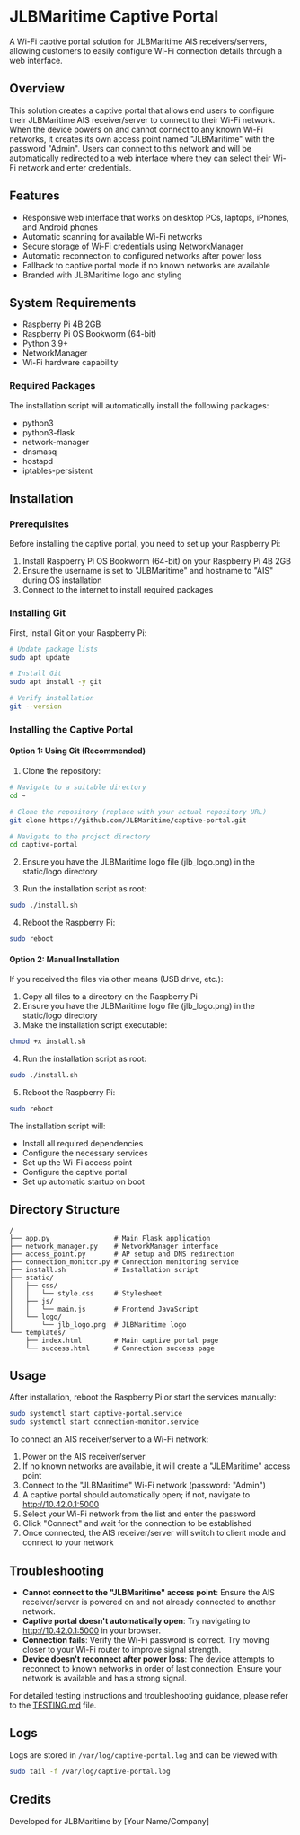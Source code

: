 # JLBMaritime Captive Portal

A Wi-Fi captive portal solution for JLBMaritime AIS receivers/servers, allowing customers to easily configure Wi-Fi connection details through a web interface.

## Overview

This solution creates a captive portal that allows end users to configure their JLBMaritime AIS receiver/server to connect to their Wi-Fi network. When the device powers on and cannot connect to any known Wi-Fi networks, it creates its own access point named "JLBMaritime" with the password "Admin". Users can connect to this network and will be automatically redirected to a web interface where they can select their Wi-Fi network and enter credentials.

## Features

- Responsive web interface that works on desktop PCs, laptops, iPhones, and Android phones
- Automatic scanning for available Wi-Fi networks
- Secure storage of Wi-Fi credentials using NetworkManager
- Automatic reconnection to configured networks after power loss
- Fallback to captive portal mode if no known networks are available
- Branded with JLBMaritime logo and styling

## System Requirements

- Raspberry Pi 4B 2GB
- Raspberry Pi OS Bookworm (64-bit)
- Python 3.9+
- NetworkManager
- Wi-Fi hardware capability

### Required Packages

The installation script will automatically install the following packages:
- python3
- python3-flask
- network-manager
- dnsmasq
- hostapd
- iptables-persistent

## Installation

### Prerequisites

Before installing the captive portal, you need to set up your Raspberry Pi:

1. Install Raspberry Pi OS Bookworm (64-bit) on your Raspberry Pi 4B 2GB
2. Ensure the username is set to "JLBMaritime" and hostname to "AIS" during OS installation
3. Connect to the internet to install required packages

### Installing Git

First, install Git on your Raspberry Pi:

```bash
# Update package lists
sudo apt update

# Install Git
sudo apt install -y git

# Verify installation
git --version
```

### Installing the Captive Portal

#### Option 1: Using Git (Recommended)

1. Clone the repository:
```bash
# Navigate to a suitable directory
cd ~

# Clone the repository (replace with your actual repository URL)
git clone https://github.com/JLBMaritime/captive-portal.git

# Navigate to the project directory
cd captive-portal
```

2. Ensure you have the JLBMaritime logo file (jlb_logo.png) in the static/logo directory

3. Run the installation script as root:
```bash
sudo ./install.sh
```

4. Reboot the Raspberry Pi:
```bash
sudo reboot
```

#### Option 2: Manual Installation

If you received the files via other means (USB drive, etc.):

1. Copy all files to a directory on the Raspberry Pi
2. Ensure you have the JLBMaritime logo file (jlb_logo.png) in the static/logo directory
3. Make the installation script executable:
```bash
chmod +x install.sh
```
4. Run the installation script as root:
```bash
sudo ./install.sh
```
5. Reboot the Raspberry Pi:
```bash
sudo reboot
```

The installation script will:
- Install all required dependencies
- Configure the necessary services
- Set up the Wi-Fi access point
- Configure the captive portal
- Set up automatic startup on boot

## Directory Structure

```
/
├── app.py                # Main Flask application
├── network_manager.py    # NetworkManager interface
├── access_point.py       # AP setup and DNS redirection
├── connection_monitor.py # Connection monitoring service
├── install.sh            # Installation script
├── static/
│   ├── css/
│   │   └── style.css     # Stylesheet
│   ├── js/
│   │   └── main.js       # Frontend JavaScript
│   └── logo/
│       └── jlb_logo.png  # JLBMaritime logo
└── templates/
    ├── index.html        # Main captive portal page
    └── success.html      # Connection success page
```

## Usage

After installation, reboot the Raspberry Pi or start the services manually:

```bash
sudo systemctl start captive-portal.service
sudo systemctl start connection-monitor.service
```

To connect an AIS receiver/server to a Wi-Fi network:

1. Power on the AIS receiver/server
2. If no known networks are available, it will create a "JLBMaritime" access point
3. Connect to the "JLBMaritime" Wi-Fi network (password: "Admin")
4. A captive portal should automatically open; if not, navigate to http://10.42.0.1:5000
5. Select your Wi-Fi network from the list and enter the password
6. Click "Connect" and wait for the connection to be established
7. Once connected, the AIS receiver/server will switch to client mode and connect to your network

## Troubleshooting

- **Cannot connect to the "JLBMaritime" access point**: Ensure the AIS receiver/server is powered on and not already connected to another network.
- **Captive portal doesn't automatically open**: Try navigating to http://10.42.0.1:5000 in your browser.
- **Connection fails**: Verify the Wi-Fi password is correct. Try moving closer to your Wi-Fi router to improve signal strength.
- **Device doesn't reconnect after power loss**: The device attempts to reconnect to known networks in order of last connection. Ensure your network is available and has a strong signal.

For detailed testing instructions and troubleshooting guidance, please refer to the [TESTING.md](TESTING.md) file.

## Logs

Logs are stored in `/var/log/captive-portal.log` and can be viewed with:

```bash
sudo tail -f /var/log/captive-portal.log
```

## Credits

Developed for JLBMaritime by [Your Name/Company]
